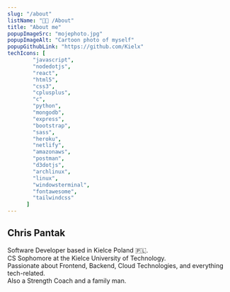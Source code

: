 ```yaml
---
slug: "/about"
listName: "👨‍💻 /About"
title: "About me"
popupImageSrc: "mojephoto.jpg"
popupImageAlt: "Cartoon photo of myself"
popupGithubLink: "https://github.com/Kielx"
techIcons: [
        "javascript",
        "nodedotjs",
        "react", 
        "html5",
        "css3",
        "cplusplus", 
        "c",
        "python",
        "mongodb",
        "express",
        "bootstrap", 
        "sass",
        "heroku",
        "netlify",
        "amazonaws",
        "postman",
        "d3dotjs", 
        "archlinux",
        "linux",
        "windowsterminal",
        "fontawesome",
        "tailwindcss"
      ]
---
```


## Chris Pantak

Software Developer based in Kielce Poland 🇵🇱.<br>
CS Sophomore at the Kielce University of Technology.<br>
Passionate about Frontend, Backend, Cloud Technologies, and everything tech-related.<br>
Also a Strength Coach and a family man.
